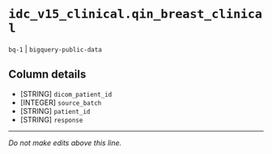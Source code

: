 # `idc_v15_clinical.qin_breast_clinical`
`bq-1` | `bigquery-public-data`

## Column details
* [STRING]    `dicom_patient_id`
* [INTEGER]   `source_batch`
* [STRING]    `patient_id`
* [STRING]    `response`

-------------------------------------------------------------------------------
*Do not make edits above this line.*
